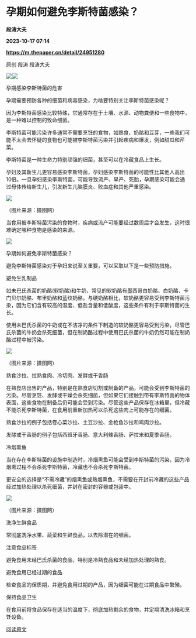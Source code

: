 # 孕期如何避免李斯特菌感染？
**段涛大夫**

**2023-10-17 07:14**

**https://m.thepaper.cn/detail/24951280**

原创 段涛 段涛大夫

![](https://imagepphcloud.thepaper.cn/pph/image/274/347/783.jpg)![](https://imagepphcloud.thepaper.cn/pph/image/274/347/785.jpg)

孕期感染李斯特菌的危害

孕期需要预防各种的细菌和病毒感染，为啥要特别关注李斯特菌感染呢？

因为李斯特菌感染比较特殊，它通常存在于土壤、水源、动物粪便和一些食物中，是一种难以控制的致命细菌。

李斯特菌可能污染许多通常不需要烹饪的食物，如熟食、奶酪和豆芽，一些我们可能不太会去怀疑的食物也可能被李斯特菌污染并引起疾病和爆发，例如甜瓜和芹菜。

李斯特菌是一种生命力特别顽强的细菌，甚至可以在冷藏食品上生长。

孕妇及其新生儿更容易感染李斯特菌，孕妇感染李斯特菌的可能性比其他人高出10倍。一旦孕妇感染李斯特菌，可能导致流产、早产、死胎，孕期感染可能会通过母体传给新生儿，引发新生儿脑膜炎、败血症和其他严重感染。

![](https://imagepphcloud.thepaper.cn/pph/image/274/347/787.jpg)

（图片来源：摄图网）

当食用被李斯特菌污染的食物时，疾病或流产可能要经过数周后才会发生，这时很难确定哪种食物是感染的来源。

![](https://imagepphcloud.thepaper.cn/pph/image/274/347/788.jpg)

孕期如何避免李斯特菌感染？

避免李斯特菌感染对于孕妇来说至关重要，可以采取以下是一些预防措施。

避免生乳制品

如未巴氏杀菌的奶酪(软奶酪)和牛奶，常见的软奶酪有墨西哥白奶酪、白奶酪、卡门贝尔奶酪、布里奶酪和蓝纹奶酪。与硬奶酪相比，软奶酪更容易受到李斯特菌污染，因为它们含有较高的湿度、低盐含量和低酸度，这些条件有利于李斯特菌的生长。

使用未巴氏杀菌的牛奶或在不洁净的条件下制造的软奶酪更容易受到污染，尽管巴氏杀菌的牛奶会杀死细菌，但在制奶酪过程中使用巴氏杀菌的牛奶仍然可能在制奶酪过程中被污染。

![](https://imagepphcloud.thepaper.cn/pph/image/274/347/790.jpg)

（图片来源：摄图网）

熟食沙拉、拉熟食肉、冷切肉、发酵或干香肠

在熟食店出售的产品，特别是在熟食店切割或制备的产品，可能会受到李斯特菌的污染。尽管烹饪、发酵或干燥会杀死细菌，但如果它们接触到带有李斯特菌的物体表面，这些食物在制备后仍可能会受到污染。尽管这些产品保存在冰箱里，但冷藏不能杀死李斯特菌，在食用前重新加热可以杀死这些肉上可能存在的细菌。

熟食沙拉的例子包括卷心菜沙拉、土豆沙拉、金枪鱼沙拉和鸡肉沙拉。

发酵或干香肠的例子包括西班牙香肠、意大利辣香肠、萨拉米和夏季香肠。

冷烟熏鱼

当在存在李斯特菌的设施中制造时，冷烟熏鱼可能会受到李斯特菌的污染，因为冷烟熏过程不会杀死李斯特菌，冷藏也不会杀死李斯特菌。

更安全的选择是“不需冷藏”的烟熏鱼或熟烟熏鱼，不需要在开封前冷藏的这些产品经过加热处理以杀死细菌，并封在密封的容器或包装中。

![](https://imagepphcloud.thepaper.cn/pph/image/274/347/791.jpg)

（图片来源：摄图网）

洗净生鲜食品

常彻底洗净水果、蔬菜和生鲜食品，以去除潜在的细菌。

注意食品标签

避免食用未经巴氏杀菌的食品，特别是冷熟食品和未经加热处理的熟食。

避免食用已经过期的食品

检查食品的保质期，并避免食用过期的产品，因为细菌可能在过期食品中繁殖。

保持食品卫生

在食用前将食品保存在适当的温度下，彻底加热剩余的食物，并定期清洗冰箱和烹饪设备。

[阅读原文](http://mp.weixin.qq.com/s?__biz=MzA4MjUxNTkwNg==&mid=2650401870&idx=1&sn=56be70c8e1f604c82b6792afb1c966ee)